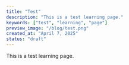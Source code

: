 ```yaml
---
title: "Test"
description: "This is a test learning page."
keywords: ["test", "learning", "page"]
preview_image: "/blog/test.png"
created_at: "April 7, 2025"
status: "draft"
---
```


This is a test learning page.
